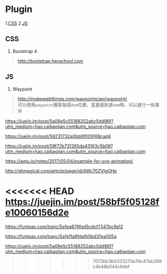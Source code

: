 # Plugin
1.[CSS](#css)
2.[JS](#js)
## <span id="css">CSS</span>
1. Bootstrap 4
> http://bootstrap.hexschool.com

## <span id="js">JS</span>
1. Waypoint
> http://imakewebthings.com/waypoints/api/waypoint/<br>
> 可以使用`waypoint`獲取每個`dom`位置，當畫面到達`dom`時，可以進行一些事件

https://juejin.im/post/5a08e5c55188252abc5dd96f?utm_medium=hao.caibaojian.com&utm_source=hao.caibaojian.com

https://juejin.im/post/59231732a0bb9f005f68cad4

https://juejin.im/post/59f72b72f265da43163c5b09?utm_medium=hao.caibaojian.com&utm_source=hao.caibaojian.com

https://aotu.io/notes/2017/05/04/example-for-svg-animation/

http://ghmagical.com/article/page/id/4Wc70ZVIgOHp

<<<<<<< HEAD
https://juejin.im/post/58bf5f05128fe10060156d2e
=======

https://funteas.com/topic/5a1ea876fad5cdcf7347bc9a12

https://funteas.com/topic/5a1e1fa9fdafb5bd31ea005a

https://juejin.im/post/5a08e5c55188252abc5dd96f?utm_medium=hao.caibaojian.com&utm_source=hao.caibaojian.com
>>>>>>> 7072bb3b0333270a74c47bb269c4b48b544c9def
